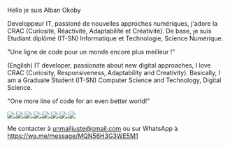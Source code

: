 
Hello je suis Alban Okoby

Developpeur IT, passioné de nouvelles approches numériques, j'adore la CRAC (Curiosité, Réactivité, Adaptabilité et Créativité). De base, je suis Etudiant diplômé (IT-SN) Informatique et Technologie, Science Numérique.

"Une ligne de code pour un monde encore plus meilleur !"

(English)
IT developer, passionate about new digital approaches, I love CRAC (Curiosity, Responsiveness, Adaptability and Creativity). Basically, I am a Graduate Student (IT-SN) Computer Science and Technology, Digital Science.

"One more line of code for an even better world!"

<a href="https://github.com/alban-okoby/alban-okoby">
  <img align="center" src="https://github-readme-stats.vercel.app/api?username=alban-okoby&theme=highcontrast&show_icons=true&count_private=true&show_owner=true" />
</a>
<a href="https://github.com/alban-okoby/alban-okoby">
  <img align="center" src="https://github-readme-stats.vercel.app/api/top-langs/?username=alban-okoby&theme=highcontrast&show_icons=true&hide=scss" />
</a>
<a href="https://github.com/alban-okoby/small-cauldron">
  <img align="center" src="https://github-readme-stats.vercel.app/api/pin/?username=alban-okoby&repo=small-cauldron" />
</a>
<a href="https://github.com/alban-okoby/mean-crud-app">
  <img align="center" src="https://github-readme-stats.vercel.app/api/pin/?username=alban-okoby&repo=mean-crud-app&theme=dark" />
 </a> 
<a href="https://github.com/alban-okoby/mimishop2">
  <img align="center" src="https://github-readme-stats.vercel.app/api/pin/?username=alban-okoby&repo=mimishop2" />
</a>
<a href="https://github.com/alban-okoby/portfolio_perso">
  <img align="center" src="https://github-readme-stats.vercel.app/api/pin/?username=alban-okoby&repo=portfolio_perso&theme=dark" />
</a>
<a href="https://github.com/alban-okoby/portfoliotp">
  <img align="center" src="https://github-readme-stats.vercel.app/api/pin/?username=alban-okoby&repo=portfoliotp" />
</a>
<a href="https://github.com/alban-okoby/e-cv">
  <img align="center" src="https://github-readme-stats.vercel.app/api/pin/?username=alban-okoby&repo=e-cv&theme=dark" />
</a>


Me contacter à unmailjuste@gmail.com 
ou sur WhatsApp à
https://wa.me/message/MQN56H3G3WE5M1

